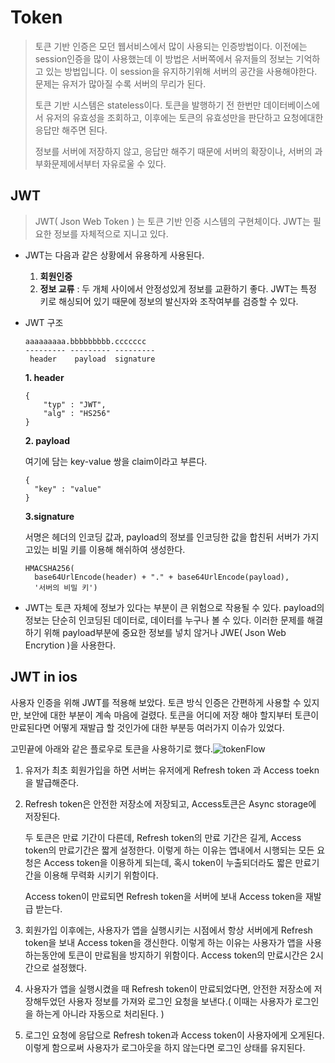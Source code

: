 # Token

> 토큰 기반 인증은 모던 웹서비스에서 많이 사용되는 인증방법이다. 이전에는 session인증을 많이 사용했는데 이 방법은 서버쪽에서 유저들의 정보는 기억하고 있는 방법입니다. 이 session을 유지하기위해 서버의 공간을 사용해야한다. 문제는 유저가 많아질 수록 서버의 무리가 된다.
>
> 토큰 기반 시스템은 stateless이다. 토큰을 발행하기 전 한번만 데이터베이스에서 유저의 유효성을 조회하고, 이후에는 토큰의 유효성만을 판단하고 요청에대한 응답만 해주면 된다.
>
> 정보를 서버에 저장하지 않고, 응답만 해주기 때문에 서버의 확장이나, 서버의 과부화문제에서부터 자유로울 수 있다.



## JWT

> JWT( Json Web Token ) 는 토큰 기반 인증 시스템의 구현체이다. JWT는 필요한 정보를 자체적으로 지니고 있다. 



- JWT는 다음과 같은 상황에서 유용하게 사용된다.
  1. **회원인증**
  2. **정보 교류** : 두 개체 사이에서 안정성있게 정보를 교환하기 좋다. JWT는 특정 키로 해싱되어 있기 때문에 정보의 발신자와 조작여부를 검증할 수 있다.



- JWT 구조

  ```
  aaaaaaaaa.bbbbbbbbb.ccccccc
  --------- --------- ---------
   header    payload  signature
  ```

  **1. header**

  ```
  {
      "typ" : "JWT",
      "alg" : "HS256"
  }
  ```

  **2. payload**

  여기에 담는 key-value 쌍을 claim이라고 부른다.

  ```
  {
  	"key" : "value"   
  }
  ```

  **3.signature**

  서명은 헤더의 인코딩 값과, payload의 정보를 인코딩한 값을 합친뒤 서버가 가지고있는 비밀 키를 이용해 해쉬하여 생성한다.

  ```
  HMACSHA256(
    base64UrlEncode(header) + "." + base64UrlEncode(payload),
    '서버의 비밀 키')
  ```

  

- JWT는 토큰 자체에 정보가 있다는 부분이 큰 위험으로 작용될 수 있다. payload의 정보는 단순히 인코딩된 데이터로, 데이터를 누구나 볼 수 있다. 이러한 문제를 해결하기 위해 payload부분에 중요한 정보를 넣치 않거나 JWE( Json Web Encrytion )을 사용한다.



## JWT in ios

사용자 인증을 위해 JWT를 적용해 보았다. 토큰 방식 인증은 간편하게 사용할 수 있지만, 보안에 대한 부분이 계속 마음에 걸렸다. 토큰을 어디에 저장 해야 할지부터 토큰이 만료된다면 어떻게 재발급 할 것인가에 대한 부분등 여러가지 이슈가 있었다.

고민끝에 아래와 같은 플로우로 토큰을 사용하기로 했다.![tokenFlow](https://github.com/wallypark710/TIL/raw/master/Note/tokenFlow.png)

1. 유저가 최초 회원가입을 하면 서버는 유저에게 Refresh token 과 Access toekn을 발급해준다.

2. Refresh token은 안전한 저장소에 저장되고, Access토큰은 Async storage에 저장된다.

   두 토큰은 만료 기간이 다른데, Refresh token의 만료 기간은 길게, Access token의 만료기간은 짧게 설정한다. 이렇게 하는 이유는 앱내에서 시행되는 모든 요청은 Access token을 이용하게 되는데, 혹시 token이 누출되더라도 짧은 만료기간을 이용해 무력화 시키기 위함이다.

   Access token이 만료되면 Refresh token을 서버에 보내 Access token을 재발급 받는다.

3. 회원가입 이후에는, 사용자가 앱을 실행시키는 시점에서 항상 서버에게 Refresh token을 보내 Access token을 갱신한다. 이렇게 하는 이유는 사용자가 앱을 사용하는동안에 토큰이 만료됨을 방지하기 위함이다. Access token의 만료시간은 2시간으로 설정했다.

4. 사용자가 앱을 실행시켰을 때 Refresh token이 만료되었다면, 안전한 저장소에 저장해두었던 사용자 정보를 가져와 로그인 요청을 보낸다.( 이때는 사용자가 로그인을 하는게 아니라 자동으로 처리된다. )

5. 로그인 요청에 응답으로 Refresh token과 Access token이 사용자에게 오게된다. 이렇게 함으로써 사용자가 로그아웃을 하지 않는다면 로그인 상태를 유지된다.